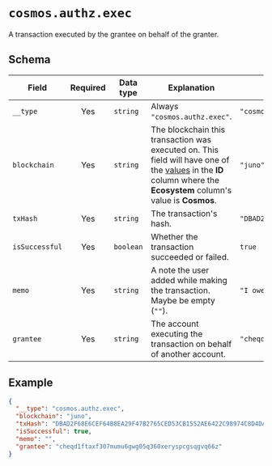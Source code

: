 # `cosmos.authz.exec`

A transaction executed by the grantee on behalf of the granter.

## Schema

| Field          | Required | Data type | Explanation                                                                                                                                                                                   | Example                                                              |
| -------------- | :------: | --------- | --------------------------------------------------------------------------------------------------------------------------------------------------------------------------------------------- | -------------------------------------------------------------------- |
| `__type`       |   Yes    | `string`  | Always `"cosmos.authz.exec"`.                                                                                                                                                                 | `"cosmos.authz.exec"`                                                |
| `blockchain`   |   Yes    | `string`  | The blockchain this transaction was executed on. This field will have one of the [values](../../blockchains.md) in the **ID** column where the **Ecosystem** column's value is **Cosmos**. | `"juno"`                                                             |
| `txHash`       |   Yes    | `string`  | The transaction's hash.                                                                                                                                                                       | `"DBAD2F68E6CEF64B8EA29F47B2765CED53CB1552AE6422C98974C8D4DA8869F8"` |
| `isSuccessful` |   Yes    | `boolean` | Whether the transaction succeeded or failed.                                                                                                                                                  | `true`                                                               |
| `memo`         |   Yes    | `string`  | A note the user added while making the transaction. Maybe be empty (`""`).                                                                                                                    | `"I owed you 1.5 ATOM since you paid for lunch."`                    |
| `grantee`      |   Yes    | `string`  | The account executing the transaction on behalf of another account.                                                                                                                           | `"cheqd1ftaxf307mumu6gwg05q360xeryspcgsqgvq66z"`                     |

## Example

```json
{
  "__type": "cosmos.authz.exec",
  "blockchain": "juno",
  "txHash": "DBAD2F68E6CEF64B8EA29F47B2765CED53CB1552AE6422C98974C8D4DA8869F8",
  "isSuccessful": true,
  "memo": "",
  "grantee": "cheqd1ftaxf307mumu6gwg05q360xeryspcgsqgvq66z"
}
```
